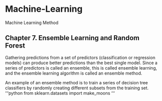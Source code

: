 # Machine-Learning
Machine Learning Method

## Chapter 7. Ensemble Learning and Random Forest
Gathering predictions from a set of predictors (classification or regression models) can produce better predictions than the best single model. 
Since a series of predictors is called an ensemble, this is called ensemble learning, and the ensemble learning algorithm is called an ensemble method.

An example of an ensemble method is to train a series of decision tree classifiers by randomly creating different subsets from the training set.
‘‘‘python
from sklearn.datasets import make_moons
‘‘‘

